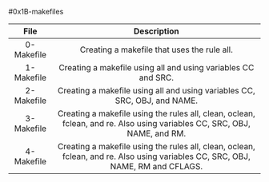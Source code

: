 #0x1B-makefiles


|                  File                                    |                     Description                     |
| :-----------------------------------------: |  :-----------------------------------------------:  |
|    0-Makefile                       |  Creating a makefile that uses the rule all.  |
|    1-Makefile               |  Creating a makefile using all and using  variables CC and SRC.  |
|    2-Makefile                |  Creating a makefile using all and using variables CC, SRC, OBJ, and NAME.  |
|    3-Makefile                |  Creating a makefile using the rules all, clean, oclean, fclean, and re. Also using variables CC, SRC, OBJ, NAME, and RM. |
|    4-Makefile                |  Creating a makefile using the rules all, clean, oclean, fclean, and re. Also using variables CC, SRC, OBJ, NAME, RM and CFLAGS.  |